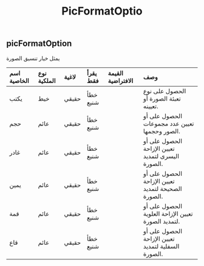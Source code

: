 ﻿---
title: PicFormatOptio
second_title: Aspose.Cells Cloud Documen
type: docs
url: /ar/specification/model/picformatoption/
description: "Aspose.Cells مواصفات النموذج السحابي: PicFormatOption. تعامل بسهولة مع Excel ومستندات جداول البيانات الأخرى التي تحتوي على ميزات مثل الفتح والتوليد والتحرير والتقسيم والدمج والمقارنة والتحويل"
kwords: Excel، Office، جدول البيانات، Cloud REST API، PicFormatOption
weight: 50
---
## **picFormatOption**

 يمثل خيار تنسيق الصورة

| اسم الخاصية| نوع الملكية| لاغية| يقرأ فقط| القيمة الافتراضية| وصف|
|:- |:- |:- |:- |:- |:- |
| يكتب| خيط| حقيقي| خطأ شنيع|| الحصول على نوع تعبئة الصورة أو تعيينه.|
| حجم| عائم| حقيقي| خطأ شنيع|| الحصول على أو تعيين عدد مجموعات الصور وحجمها.|
| غادر| عائم| حقيقي| خطأ شنيع||الحصول على أو تعيين الإزاحة اليسرى لتمديد الصورة.|
| يمين| عائم| حقيقي| خطأ شنيع|| الحصول على أو تعيين الإزاحة الصحيحة لتمديد الصورة.|
| قمة| عائم| حقيقي| خطأ شنيع|| الحصول على أو تعيين الإزاحة العلوية لتمديد الصورة.|
| قاع| عائم| حقيقي| خطأ شنيع|| الحصول على أو تعيين الإزاحة السفلية لتمديد الصورة.|

